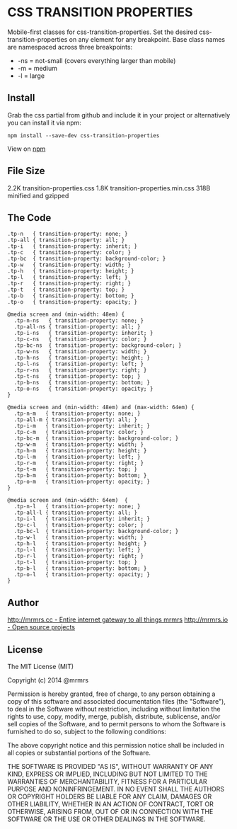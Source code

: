 # CSS TRANSITION PROPERTIES

  Mobile-first classes for css-transition-properties.
  Set the desired css-transition-properties on any element for any breakpoint.
  Base class names are namespaced across three breakpoints:

*  -ns = not-small (covers everything larger than mobile)
*  -m  = medium
*  -l  = large

## Install
Grab the css partial from github and include it in your project or alternatively
you can install it via npm:
```
npm install --save-dev css-transition-properties
```
View on [npm](https://www.npmjs.org/package/css-transition-properties)


## File Size

2.2K transition-properties.css
1.8K transition-properties.min.css 
318B minified and gzipped

## The Code
```
.tp-n   { transition-property: none; }
.tp-all { transition-property: all; }
.tp-i   { transition-property: inherit; }
.tp-c   { transition-property: color; }
.tp-bc  { transition-property: background-color; }
.tp-w   { transition-property: width; }
.tp-h   { transition-property: height; }
.tp-l   { transition-property: left; }
.tp-r   { transition-property: right; }
.tp-t   { transition-property: top; }
.tp-b   { transition-property: bottom; }
.tp-o   { transition-property: opacity; }

@media screen and (min-width: 48em) {
  .tp-n-ns   { transition-property: none; }
  .tp-all-ns { transition-property: all; }
  .tp-i-ns   { transition-property: inherit; }
  .tp-c-ns   { transition-property: color; }
  .tp-bc-ns  { transition-property: background-color; }
  .tp-w-ns   { transition-property: width; }
  .tp-h-ns   { transition-property: height; }
  .tp-l-ns   { transition-property: left; }
  .tp-r-ns   { transition-property: right; }
  .tp-t-ns   { transition-property: top; }
  .tp-b-ns   { transition-property: bottom; }
  .tp-o-ns   { transition-property: opacity; }
}

@media screen and (min-width: 48em) and (max-width: 64em) {
  .tp-n-m   { transition-property: none; }
  .tp-all-m { transition-property: all; }
  .tp-i-m   { transition-property: inherit; }
  .tp-c-m   { transition-property: color; }
  .tp-bc-m  { transition-property: background-color; }
  .tp-w-m   { transition-property: width; }
  .tp-h-m   { transition-property: height; }
  .tp-l-m   { transition-property: left; }
  .tp-r-m   { transition-property: right; }
  .tp-t-m   { transition-property: top; }
  .tp-b-m   { transition-property: bottom; }
  .tp-o-m   { transition-property: opacity; }
}

@media screen and (min-width: 64em)  {
  .tp-n-l   { transition-property: none; }
  .tp-all-l { transition-property: all; }
  .tp-i-l   { transition-property: inherit; }
  .tp-c-l   { transition-property: color; }
  .tp-bc-l  { transition-property: background-color; }
  .tp-w-l   { transition-property: width; }
  .tp-h-l   { transition-property: height; }
  .tp-l-l   { transition-property: left; }
  .tp-r-l   { transition-property: right; }
  .tp-t-l   { transition-property: top; }
  .tp-b-l   { transition-property: bottom; }
  .tp-o-l   { transition-property: opacity; }
}

```

## Author

[http://mrmrs.cc - Entire internet gateway to all things mrmrs](http://mrmrs.cc)
[http://mrmrs.io - Open source projects](http://mrmrs.io)

## License

The MIT License (MIT)

Copyright (c) 2014 @mrmrs

Permission is hereby granted, free of charge, to any person obtaining a copy
of this software and associated documentation files (the "Software"), to deal
in the Software without restriction, including without limitation the rights
to use, copy, modify, merge, publish, distribute, sublicense, and/or sell
copies of the Software, and to permit persons to whom the Software is
furnished to do so, subject to the following conditions:

The above copyright notice and this permission notice shall be included in
all copies or substantial portions of the Software.

THE SOFTWARE IS PROVIDED "AS IS", WITHOUT WARRANTY OF ANY KIND, EXPRESS OR
IMPLIED, INCLUDING BUT NOT LIMITED TO THE WARRANTIES OF MERCHANTABILITY,
FITNESS FOR A PARTICULAR PURPOSE AND NONINFRINGEMENT. IN NO EVENT SHALL THE
AUTHORS OR COPYRIGHT HOLDERS BE LIABLE FOR ANY CLAIM, DAMAGES OR OTHER
LIABILITY, WHETHER IN AN ACTION OF CONTRACT, TORT OR OTHERWISE, ARISING FROM,
OUT OF OR IN CONNECTION WITH THE SOFTWARE OR THE USE OR OTHER DEALINGS IN
THE SOFTWARE.

